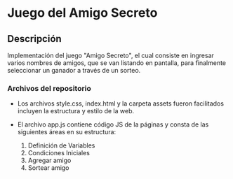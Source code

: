 # Juego del Amigo Secreto

## Descripción

Implementación del juego "Amigo Secreto", el cual consiste en ingresar varios nombres de amigos, que se van listando en pantalla, para finalmente seleccionar un ganador a través de un sorteo.

### Archivos del repositorio

- Los archivos style.css, index.html y la carpeta assets fueron facilitados incluyen la estructura y estilo de la web.

- El archivo app.js contiene código JS de la páginas y consta de las siguientes áreas en su estructura:

  1. Definición de Variables
  2. Condiciones Iniciales
  3. Agregar amigo
  4. Sortear amigo
